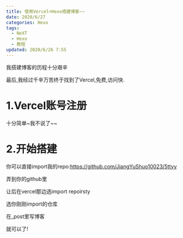 ```yaml
---
title: 使用Vercel+Hexo搭建博客~~
date: 2020/6/27
categories: Hexo
tags:
  - NeXT
  - Hexo
  - 教程
updated: 2020/6/26 7:55
---
```


我搭建博客的历程十分艰辛

最后,我经过千辛万苦终于找到了Vercel,免费,访问快.

# 1.Vercel账号注册
十分简单~我不说了~~

# 2.开始搭建


你可以直接import我的repo:https://github.com/JiangYuShuo10023/5ttyy

弄到你的github里

让后在vercel那边选import repoirsty

选你刚刚import的仓库

在_post里写博客

就可以了!
